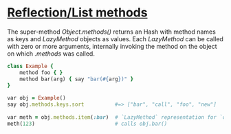 [1]: https://rosettacode.org/wiki/Reflection/List_methods

# [Reflection/List methods][1]

The super-method *Object.methods()* returns an Hash with method names as keys and *LazyMethod* objects as values. Each *LazyMethod* can be called with zero or more arguments, internally invoking the method on the object on which *.methods* was called.

```ruby
class Example {
    method foo { }
    method bar(arg) { say "bar(#{arg})" }
}
 
var obj = Example()
say obj.methods.keys.sort          #=> ["bar", "call", "foo", "new"]
 
var meth = obj.methods.item(:bar)  # `LazyMethod` representation for `obj.bar()`
meth(123)                          # calls obj.bar()
```